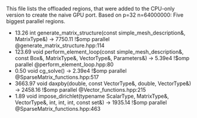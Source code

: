 This file lists the offloaded regions, that were added to the CPU-only version to create the naive GPU port.
Based on p=32 n=64000000: 
Five biggest parallel regions.

* 13.26	int generate_matrix_structure(const simple_mesh_description&, MatrixType&) -> 7750.11 !$omp parallel @generate_matrix_structure.hpp:114
* 123.69	void perform_element_loop(const simple_mesh_description&, const Box&, MatrixType&, VectorType&, Parameters&) -> 5.39e4 !$omp parallel @perform_element_loop.hpp:80
* 0.50	void cg_solve()  -> 2.39e4 !$omp parallel @SparseMatrix_functions.hpp:517
* 3663.97	void daxpby(double, const VectorType&, double, VectorType&) -> 2458.16 !$omp parallel @Vector_functions.hpp:215
* 1.89	void impose_dirichlet(typename ScalarType, MatrixType&, VectorType&, int, int, int, const set&) -> 1935.14 !$omp parallel @SparseMatrix_functions.hpp:463


